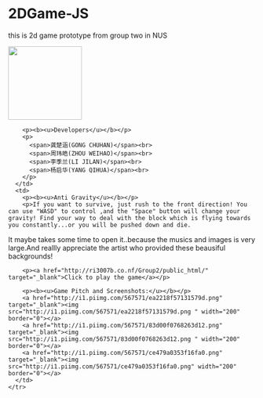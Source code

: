 # 2DGame-JS
this is 2d game prototype from group two in NUS


<meta charset="utf-8">
<tr>
      <td valign="top" style="text-align:left; width: 208px;">
        <img border="0" src="http://i4.piimg.com/567571/5bf99f46334effd7.png" width="150"><br>

        <p><b><u>Developers</u></b></p>
        <p>
          <span>龚楚涵(GONG CHUHAN)</span><br>
          <span>周玮皓(ZHOU WEIHAO)</span><br>
          <span>李季兰(LI JILAN)</span><br>
          <span>杨启华(YANG QIHUA)</span><br>
        </p>
      </td>
      <td>
        <p><b><u>Anti Gravity</u></b></p>
        <p>If you want to survive, just rush to the front direction! You can use "WASD" to control ,and the "Space" button will change your gravity! Find your way to deal with the block which is flying towards you constantly...or you will be pushed down and die.
</p>
<p>It maybe takes some time to open it..because the musics and images is very large.And reallly appreciate the artist who provided these beausiful backgrounds!
</p>

        <p><a href="http://ri3007b.co.nf/Group2/public_html/" target="_blank">Click to play the game</a></p>

        <p><b><u>Game Pitch and Screenshots:</u></b></p>
        <a href="http://i1.piimg.com/567571/ea2218f57131579d.png" target="_blank"><img src="http://i1.piimg.com/567571/ea2218f57131579d.png " width="200" border="0"></a>
        <a href="http://i1.piimg.com/567571/83d00f0768263d12.png" target="_blank"><img src="http://i1.piimg.com/567571/83d00f0768263d12.png " width="200" border="0"></a>
        <a href="http://i1.piimg.com/567571/ce479a0353f16fa0.png" target="_blank"><img src="http://i1.piimg.com/567571/ce479a0353f16fa0.png" width="200" border="0"></a>
      </td>
    </tr>
